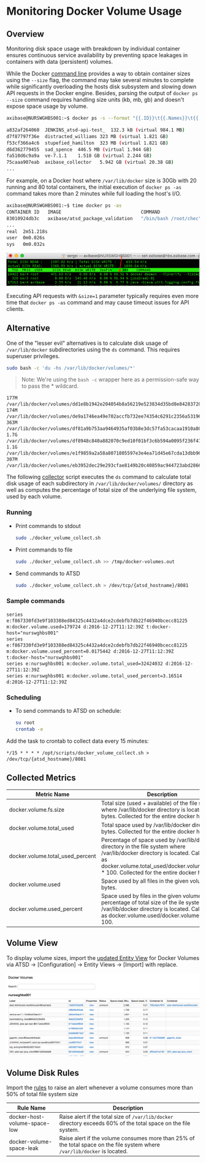 # Monitoring Docker Volume Usage

## Overview

Monitoring disk space usage with breakdown by individual container ensures continuous service availability by preventing space leakages in containers with data (persistent) volumes.

While the Docker [command line](https://docs.docker.com/engine/reference/commandline/ps/) provides a way to obtain container sizes using the `--size` flag, the command may take several minutes to complete while significantly overloading the hosts disk subsystem and slowing down API requests in the Docker engine. Besides, parsing the output of `docker ps --size` command requires handling size units (kb, mb, gb) and doesn't expose space usage by volume.

  ```sh
  axibase@NURSWGHBS001:~$ docker ps -s --format "{{.ID}}\t{{.Names}}\t{{.Size}}"
  ```

  ```sh
  a832af264060	JENKINS_atsd-api-test_	132.3 kB (virtual 984.1 MB)
  d7f87797f36e	distracted_williams	323 MB (virtual 1.821 GB)
  f53cf366a4c6	stupefied_hamilton	323 MB (virtual 1.821 GB)
  d6d362779455	sad_spence	446.5 MB (virtual 1.944 GB)
  fa510d6c9a9a	ve-7.1.1	1.518 GB (virtual 2.244 GB)
  75caaa907eab	axibase_collector	5.942 GB (virtual 20.38 GB)
  ...
  ```

For example, on a Docker host where `/var/lib/docker` size is 30Gb with 20 running and 80 total containers, the initial execution of `docker ps -as` command takes more than 2 minutes while full loading the host's I/O.

  ```sh
  axibase@NURSWGHBS001:~$ time docker ps -as
  CONTAINER ID   IMAGE                             COMMAND                  CREATED         STATUS         PORTS                     SIZE
  83010924db3c   axibase/atsd_package_validation   "/bin/bash /root/chec"   5 minutes ago   Up 3 minutes   atsd_package_validation   561.7 MB (virtual 818.9 MB)
  ...
  real	2m51.218s
  user	0m0.026s
  sys	0m0.032s
  ```

![docker-ps](docker-ps-as.png)

Executing API requests with `&size=1` parameter typically requires even more time that `docker ps -as` command and may cause timeout issues for API clients.

## Alternative

One of the "lesser evil" alternatives is to calculate disk usage of `/var/lib/docker` subdirectories using the `ds` command. This requires superuser privileges.

  ```sh
  sudo bash -c 'du -hs /var/lib/docker/volumes/*'
  ```

> Note: We're using the `bash -c` wrapper here as a permission-safe way to pass the * wildcard.

  ```
  177M	/var/lib/docker/volumes/dd1e8b1942e204054b8a56219e523834d35bd8e84283720daf227823eae9b21f
  174M	/var/lib/docker/volumes/de9a1746ea49e702accfb732ee74354c6291c2356a5319693868533fbeb40765
  363M	/var/lib/docker/volumes/df81a9b753aa9464935af03b8e3dc57fa53cacaa1910a80dc4f1e6b9f952fb77
  1.7G	/var/lib/docker/volumes/df8948c840a882070c9ed10f01bf3c6b594a0095f236f47af124cf9d76dee165
  1.1G	/var/lib/docker/volumes/e1f9859a2a58a8071805597e3e4ea71d45e67cda13dbb9630742e654c379d544
  307M	/var/lib/docker/volumes/eb3952dec29e293cfae8149b20c40859ac944723abd28666e093ab1d76b43a0c
  ```

The following [collector](docker_volume_collect.sh) script executes the `ds` command to calculate total disk usage of each subdirectory in `/var/lib/docker/volumes/` directory as well as computes the percentage of total size of the underlying file system, used by each volume.

### Running

* Print commands to stdout

  ```sh
  sudo ./docker_volume_collect.sh
  ```

* Print commands to file

  ```sh
  sudo ./docker_volume_collect.sh >> /tmp/docker-volumes.out
  ```

* Send commands to ATSD

  ```sh
  sudo ./docker_volume_collect.sh > /dev/tcp/{atsd_hostname}/8081
  ```

### Sample commands

  ```ls
  series e:f867330fd3e9f103388ed84325c4432a4dce2cdebfb7db22f46940bcecc81225 m:docker.volume.used=179724 d:2016-12-27T11:12:39Z t:docker-host="nurswghbs001"
  series e:f867330fd3e9f103388ed84325c4432a4dce2cdebfb7db22f46940bcecc81225 m:docker.volume.used_percent=0.0175442 d:2016-12-27T11:12:39Z t:docker-host="nurswghbs001"
  series e:nurswghbs001 m:docker.volume.total_used=32424032 d:2016-12-27T11:12:39Z
  series e:nurswghbs001 m:docker.volume.total_used_percent=3.16514 d:2016-12-27T11:12:39Z
  ```

### Scheduling

* To send commands to ATSD on schedule:

  ```sh
  su root
  crontab -e
  ```

Add the task to crontab to collect data every 15 minutes:

  ```
  */15 * * * * /opt/scripts/docker_volume_collect.sh > /dev/tcp/{atsd_hostname}/8081
  ```

## Collected Metrics

| **Metric Name** | **Description** |
|---|---|
|docker.volume.fs.size | Total size (used + available) of the file system where /var/lib/docker directory is located, in bytes. Collected for the entire docker host. |
|docker.volume.total_used | Total space used by /var/lib/docker directory, in bytes. Collected for the entire docker host. |
|docker.volume.total_used_percent | Percentage of space used by /var/lib/docker directory in the file system where /var/lib/docker directory is located. Calculated as docker.volume.total_used/docker.volume.fs.size * 100. Collected for the entire docker host. |
|docker.volume.used | Space used by all files in the given volume, in bytes.|
|docker.volume.used_percent | Space used by files in the given volume as percentage of total size of the ile system where /var/lib/docker directory is located. Calculated as docker.volume.used/docker.volume.fs.size * 100.

## Volume View

To display volume sizes, import the [updated Entity View](volume-entity-view.xml) for Docker Volumes via ATSD -> [Configuration] -> Entity Views -> [Import] with replace.

![volume-view](volume-view.png)

## Volume Disk Rules

Import the [rules](volume-rules) to raise an alert whenever a volume consumes more than 50% of total file system size

| Rule Name | Description |
|---|---|
|docker-host-volume-space-low | Raise alert if the total size of `/var/lib/docker` directory exceeds 60% of the total space on the file system. |
| docker-volume-space-leak| Raise alert if the volume consumes more than 25% of the total space on the file system where `/var/lib/docker` is located.|
